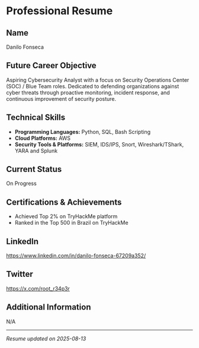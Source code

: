 # Professional Resume

## Name
Danilo Fonseca

## Future Career Objective
Aspiring Cybersecurity Analyst with a focus on Security Operations Center (SOC) / Blue Team roles. Dedicated to defending organizations against cyber threats through proactive monitoring, incident response, and continuous improvement of security posture.

## Technical Skills
- **Programming Languages:** Python, SQL, Bash Scripting
- **Cloud Platforms:** AWS
- **Security Tools & Platforms:** SIEM, IDS/IPS, Snort, Wireshark/TShark, YARA and Splunk

## Current Status
On Progress

## Certifications & Achievements
- Achieved Top 2% on TryHackMe platform
- Ranked in the Top 500 in Brazil on TryHackMe

## LinkedIn
https://www.linkedin.com/in/danilo-fonseca-67209a352/

## Twitter
https://x.com/root_r34p3r

## Additional Information
N/A

---

*Resume updated on 2025-08-13*
